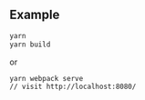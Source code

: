## Example

```bash
yarn
yarn build
```

or

```
yarn webpack serve
// visit http://localhost:8080/
```
